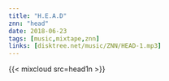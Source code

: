 ```yaml
---
title: "H.E.A.D"
znn: "head"
date: 2018-06-23
tags: [music,mixtape,znn]
links: [disktree.net/music/ZNN/HEAD-1.mp3]
---
```

{{< mixcloud src=head1n >}}
